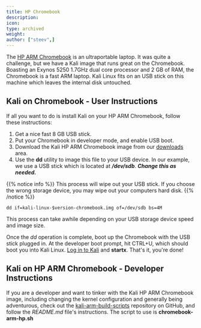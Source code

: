 ```yaml
---
title: HP Chromebook
description:
icon:
type: archived
weight:
author: ["steev",]
---
```


The [HP ARM Chromebook](http://www8.hp.com/ca/en/ads/chromebooks/specs.html) is an ultraportable laptop. It was quite a challenge, but we have a Kali image that runs great on the Chromebook. Boasting an Exynos 5250 1.7GHz dual core processor and 2 GB of RAM, the Chromebook is a fast ARM laptop. Kali Linux fits on an USB stick on this machine which leaves the internal disk untouched.

## Kali on Chromebook - User Instructions

If all you want to do is install Kali on your HP ARM Chromebook, follow these instructions:

1. Get a nice fast 8 GB USB stick.
2. Put your Chromebook in developer mode, and enable USB boot.
3. Download the Kali HP ARM Chromebook image from our [downloads](https://www.offensive-security.com/kali-linux-arm-images/) area.
4. Use the **dd** utility to image this file to your USB device. In our example, we use a USB stick which is located at **_/dev/sdb_**. **_Change this as needed._**

{{% notice info %}}
This process will wipe out your USB stick. If you choose the wrong storage device, you may wipe out your computers hard disk.
{{% /notice %}}

```
dd if=kali-linux-$version-chromebook.img of=/dev/sdb bs=4M
```

This process can take awhile depending on your USB storage device speed and image size.

Once the _dd_ operation is complete, boot up the Chromebook with the USB stick plugged in. At the developer boot prompt, hit CTRL+U, which should boot you into Kali Linux. [Log in to Kali](/docs/introduction/default-credentials/) and **startx**. That's it, you're done!

## Kali on HP ARM Chromebook - Developer Instructions

If you are a developer and want to tinker with the Kali HP ARM Chromebook image, including changing the kernel configuration and generally being adventurous, check out the [kali-arm-build-scripts](https://gitlab.com/kalilinux/build-scripts/kali-arm) repository on GitHub, and follow the _README.md_ file's instructions. The script to use is **chromebook-arm-hp.sh**
